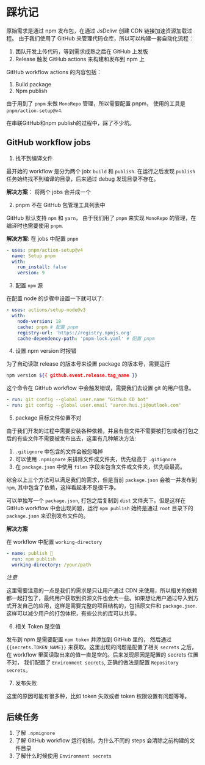 # 踩坑记

原始需求是通过 npm 发布包，在通过 JsDelivr 创建 CDN 链接加速资源加载过程。 由于我们使用了 GitHub 来管理代码仓库，所以可以构建一套自动化流程：

1. 团队开发上传代码，等到需求成熟之后在 GitHub 上发版
2. Release 触发 GitHub actions 来构建和发布到 npm 上

GitHub workflow actions 的内容包括：

1. Build package
2. Npm publish

由于用到了 `pnpm` 来做 `MonoRepo` 管理，所以需要配置 pnpm， 使用的工具是 `pnpm/action-setup@v4`.

在串联GitHub和npm publish的过程中，踩了不少坑。

## GitHub workflow jobs

1. 找不到编译文件

最开始的 workflow 是分为两个 job: `build` 和 `publish`. 在运行之后发现 `publish` 任务始终找不到编译的目录，后来通过 debug 发现目录不存在。

**解决方案**： 将两个 jobs 合并成一个

2. pnpm 不在 GitHub 包管理工具列表中

GitHub 默认支持 `npm` 和 `yarn`， 由于我们用了 `pnpm` 来实现 `MonoRepo` 的管理，在编译时也需要使用 `pnpm`.

**解决方案**: 在 jobs 中配置 `pnpm`

```yaml
- uses: pnpm/action-setup@v4
  name: Setup pnpm
  with:
    run_install: false
    version: 9
```

3. 配置 `npm` 源

在配置 node 的步骤中设置一下就可以了:

```yaml
- uses: actions/setup-node@v3
  with:
    node-version: 18
    cache: pnpm # 配置 pnpm
    registry-url: 'https://registry.npmjs.org'
    cache-dependency-path: 'pnpm-lock.yaml' # 配置 pnpm
```

4. 设置 npm version 时报错

为了自动读取 release 的版本号来设置 package 的版本号，需要运行

```bash
npm version ${{ github.event.release.tag_name }}
```

这个命令在 GitHub workflow 中会触发错误，需要我们去设置 git 的用户信息。

```yaml
- run: git config --global user.name "Github CD bot"
- run: git config --global user.email "aaron.hui.ji@outlook.com"
```

5. package 目标文件位置不对

由于我们开发的过程中需要安装各种依赖，并且有些文件不需要被打包或者打包之后的有些文件不需要被发布出去，这里有几种解决方法:

1. `.gitignore` 中包含的文件会被忽略掉
2. 可以使用 `.npmignore` 来排除文件或文件夹，优先级高于 `.gitignore`
3. 在 `package.json` 中使用 `files` 字段来包含文件或文件夹，优先级最高。

综合以上三个方法可以满足我们的需求，但是当前 `package.json` 会被一并发布到 `npm`, 其中包含了依赖，这样看起来不是很干净。

可以单独写一个 `package.json`, 打包之后复制到 `dist` 文件夹下。但是这样在 GitHub workflow 中会出现问题，运行 `npm publish` 始终是通过 `root` 目录下的 `package.json` 来识别发布文件的。

**解决方案**

在 workflow 中配置 `working-directory`

```yaml
- name: publish 🚀️
  run: npm publish
  working-directory: /your/path
```

_注意_

这里需要注意的一点是我们的需求是只让用户通过 CDN 来使用，所以相关的依赖都一起打包了，最终用户获取到资源文件也会大一些。如果想让用户通过导入到方式开发自己的应用，这样是需要完整的项目结构的，包括原文件和 `package.json`. 这样可以减少用户的打包体积，有些公共的库可以共享。

6. 相关 Token 是空值

发布到 npm 是需要配置 `npm token` 并添加到 GitHub 里的， 然后通过 `{{secrets.TOKEN_NAME}}` 来获取。这里出现的问题是配置了相关 `secrets` 之后，在 workflow 里面读取出来的值一直是空的。后来发现原因是配置的 secrets 位置不对， 我们配置了 `Environment secrets`, 正确的做法是配置 `Repository secrets`。

7. 发布失败

这里的原因可能有很多种，比如 token 失效或者 token 权限设置有问题等等。

## 后续任务

1. 了解 `.npmignore`
2. 了解 GitHub workflow 运行机制，为什么不同的 steps 会清除之前构建的文件目录
3. 了解什么时候使用 `Environment secrets`
